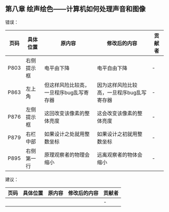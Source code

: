 ## 第八章 绘声绘色——计算机如何处理声音和图像

错误：

| 页码 | 具体位置 | 原内容 | 修改后的内容| 贡献者 |
|------------| ------------  | ------------  | ------------|--
| P803 | 右侧提示框 | 电平由下降 |电平自由下降 | - 
| P863 | 左上角   | 但这样风险比较高，一旦程序bug乱写寄存器 | 因为这样风险比较高，一旦程序bug乱写寄存器 | -
| P876 | 左侧提示框 | 这回改变该像素的整体亮度 | 这会改变该像素的整体亮度 | -
| P879 | 右栏中部 | 如果设计之处就用整数坐标 | 如果设计之初就用整数坐标 | - 
| P895 | 右侧第一行 | 原理观察者的物理会缩小 | 远离观察者的物体会缩小 | -

建议：

| 页码 | 具体位置               | 原内容 | 修改后的内容 | 贡献者 |
| ---- | ---------------------- | ------ | ------------ | ------ |
|  | |  |  | -      |
